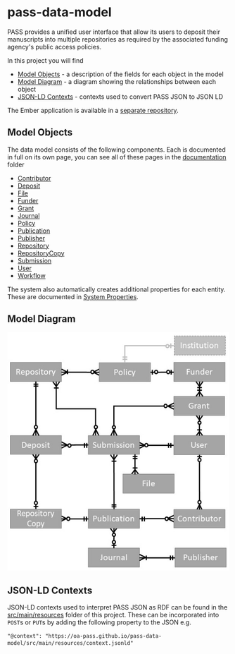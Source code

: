 # pass-data-model

PASS provides a unified user interface that allow its users to deposit their manuscripts into multiple repositories as required by the associated funding agency's public access policies. 

In this project you will find
* [Model Objects](#model-objects) - a description of the fields for each object in the model
* [Model Diagram](#model-diagram) - a diagram showing the relationships between each object
* [JSON-LD Contexts](#json-ld-contexts) - contexts used to convert PASS JSON to JSON LD

The Ember application is available in a [separate repository](https://github.com/DataConservancy/pass-ember).

## Model Objects
The data model consists of the following components. Each is documented in full on its own page, you can see all of these pages in the [documentation](documentation/) folder

* [Contributor](documentation/Contributor.md)
* [Deposit](documentation/Deposit.md)
* [File](documentation/File.md)
* [Funder](documentation/Funder.md)
* [Grant](documentation/Grant.md)
* [Journal](documentation/Journal.md)
* [Policy](documentation/Policy.md)
* [Publication](documentation/Publication.md)
* [Publisher](documentation/Publisher.md)
* [Repository](documentation/Repository.md)
* [RepositoryCopy](documentation/RepositoryCopy.md)
* [Submission](documentation/Submission.md)
* [User](documentation/User.md)
* [Workflow](documentation/Workflow.md)

The system also automatically creates additional properties for each entity. These are documented in [System Properties](SystemProperties.md).

## Model Diagram
 
![data model](pass_data_model.jpg)

## JSON-LD Contexts

JSON-LD contexts used to interpret PASS JSON as RDF can be found in the [src/main/resources](src/main/resources) folder of this project. These can be incorporated into `POST`s or `PUT`s by adding the following property to the JSON e.g.
```
"@context": "https://oa-pass.github.io/pass-data-model/src/main/resources/context.jsonld"
```
